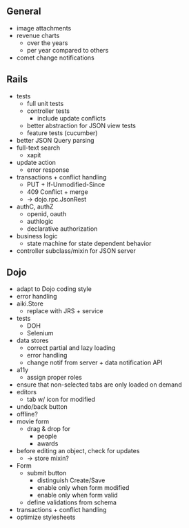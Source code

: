 
General
-------

* image attachments
* revenue charts
     - over the years
     - per year compared to others
* comet change notifications

Rails
-----

* tests
     - full unit tests
     - controller tests
         - include update conflicts
     - better abstraction for JSON view tests
     - feature tests (cucumber)
* better JSON Query parsing
* full-text search
     - xapit
* update action
     - error response
* transactions + conflict handling
     - PUT + If-Unmodified-Since
     - 409 Conflict + merge
     - -> dojo.rpc.JsonRest
* authC, authZ
     - openid, oauth
     - authlogic
     - declarative authorization
* business logic
     - state machine for state dependent behavior
* controller subclass/mixin for JSON server

Dojo
----

* adapt to Dojo coding style
* error handling
* aiki.Store
     - replace with JRS + service
* tests
     - DOH
     - Selenium
* data stores
     - correct partial and lazy loading
     - error handling
     - change notif from server + data notification API
* a11y
     - assign proper roles
* ensure that non-selected tabs are only loaded on demand
* editors
     - tab w/ icon for modified
* undo/back button
* offline?
* movie form
     - drag & drop for
         - people
         - awards
* before editing an object, check for updates
     - -> store mixin?
* Form
     - submit button
         - distinguish Create/Save
         - enable only when form modified
         - enable only when form valid
     - define validations from schema
* transactions + conflict handling
* optimize stylesheets
